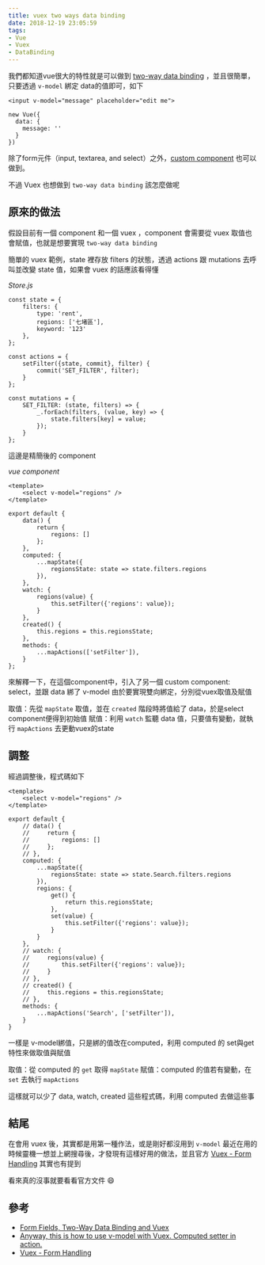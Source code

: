 ```yaml
---
title: vuex two ways data binding
date: 2018-12-19 23:05:59
tags:
- Vue
- Vuex
- DataBinding
---
```


我們都知道vue很大的特性就是可以做到 [two-way data binding](https://vuejs.org/v2/guide/forms.html) ，並且很簡單，只要透過 `v-model` 綁定 data的值即可，如下

```htmlmixed=
<input v-model="message" placeholder="edit me">
```

```javascript=
new Vue({
  data: {
    message: ''
  }
})
```

除了form元件（input, textarea, and select）之外，[custom component](https://vuejs.org/v2/guide/components.html#Using-v-model-on-Components) 也可以做到。

不過 Vuex 也想做到 `two-way data binding` 該怎麼做呢

## 原來的做法

假設目前有一個 component 和一個 vuex ，component 會需要從 vuex 取值也會賦值，也就是想要實現 `two-way data binding`

簡單的 vuex 範例，state 裡存放 filters 的狀態，透過 actions 跟 mutations 去呼叫並改變 state 值，如果會 vuex 的話應該看得懂

*Store.js*
```javascript=
const state = {
    filters: {
        type: 'rent',
        regions: ['七堵區'],
        keyword: '123'
    },
};

const actions = {
    setFilter({state, commit}, filter) {
        commit('SET_FILTER', filter);
    }
};

const mutations = {
    SET_FILTER: (state, filters) => {
        _.forEach(filters, (value, key) => {
            state.filters[key] = value;
        });
    }
};
```

這邊是精簡後的 component


*vue component*

```javascript=
<template>
    <select v-model="regions" />
</template>

export default {
    data() {
        return {
            regions: []
        };
    },
    computed: {
        ...mapState({
            regionsState: state => state.filters.regions
        }),
    },
    watch: {
        regions(value) {
            this.setFilter({'regions': value});
        }
    },
    created() {
        this.regions = this.regionsState;
    },
    methods: {
        ...mapActions(['setFilter']),
    }
};
```

來解釋一下，在這個component中，引入了另一個 custom component: select，並跟 data 綁了 v-model
由於要實現雙向綁定，分別從vuex取值及賦值

取值：先從 `mapState` 取值，並在 `created` 階段時將值給了 data，於是select component便得到初始值
賦值：利用 `watch` 監聽 data 值，只要值有變動，就執行 `mapActions` 去更動vuex的state

## 調整

經過調整後，程式碼如下

```javascript=
<template>
    <select v-model="regions" />
</template>

export default {
    // data() {
    //     return {
    //         regions: []
    //     };
    // },
    computed: {
        ...mapState({
            regionsState: state => state.Search.filters.regions
        }),
        regions: {
            get() {
                return this.regionsState;
            },
            set(value) {
                this.setFilter({'regions': value});
            }
        }
    },
    // watch: {
    //     regions(value) {
    //         this.setFilter({'regions': value});
    //     }
    // },
    // created() {
    //     this.regions = this.regionsState;
    // },
    methods: {
        ...mapActions('Search', ['setFilter']),
    }
}
```

一樣是 v-model綁值，只是綁的值改在computed，利用 computed 的 set與get特性來做取值與賦值

取值：從 computed 的 `get` 取得 `mapState`
賦值：computed 的值若有變動，在 `set` 去執行 `mapActions`

這樣就可以少了 data, watch, created 這些程式碼，利用 computed 去做這些事

## 結尾

在會用 vuex 後，其實都是用第一種作法，或是剛好都沒用到 `v-model`
最近在用的時候靈機一想並上網搜尋後，才發現有這樣好用的做法，並且官方 [Vuex - Form Handling](https://vuex.vuejs.org/guide/forms.html) 其實也有提到

看來真的沒事就要看看官方文件 :smile:

## 參考

* [Form Fields, Two-Way Data Binding and Vuex](https://markus.oberlehner.net/blog/form-fields-two-way-data-binding-and-vuex/)
* [Anyway, this is how to use v-model with Vuex. Computed setter in action.](https://itnext.io/anyway-this-is-how-to-use-v-model-with-vuex-computed-setter-in-action-320eb682c976)
* [Vuex - Form Handling](https://vuex.vuejs.org/guide/forms.html)